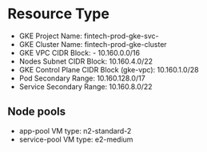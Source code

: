 # Resource Type	

- GKE Project Name: fintech-prod-gke-svc-<random-string>
- GKE Cluster Name: fintech-prod-gke-cluster
- GKE VPC CIDR Block: - 10.160.0.0/16
- Nodes Subnet CIDR Block: 10.160.4.0/22
- GKE Control Plane  CIDR Block (gke-vpc): 10.160.1.0/28
- Pod Secondary Range: 10.160.128.0/17
- Service Secondary Range: 10.160.8.0/22

## Node pools	

- app-pool VM type:	n2-standard-2
- service-pool VM type: e2-medium